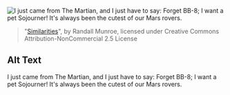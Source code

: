 ![I just came from The Martian, and I just have to say: Forget BB-8; I want a pet Sojourner! It's always been the cutest of our Mars rovers.](https://imgs.xkcd.com/comics/similarities.png)
> "[Similarities](https://xkcd.com/1585/)", by Randall Munroe, licensed under Creative Commons Attribution-NonCommercial 2.5 License

## Alt Text
I just came from The Martian, and I just have to say: Forget BB-8; I want a pet Sojourner! It's always been the cutest of our Mars rovers.
